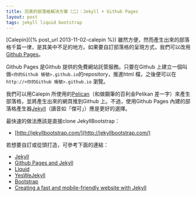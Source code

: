 ```yaml
---
title: 完美的部落格解決方案（二）：Jekyll + Github Pages
layout: post
tags: jekyll liquid bootstrap
---
```


<!-- problems of calepin-->

[Calepin]({% post_url 2013-11-02-calepin %}) 雖然方便，然而產生出來的部落格千篇一律，是其美中不足的地方。如果要自訂部落格的呈現方式，我們可以改用[Github Pages](http://pages.github.com)。

Github Pages 是Github 提供的免費網站託管服務。只要在Github 上建立一個叫做`<你的Github 帳號>.github.io`的repository，推進html 檔，之後便可以在`http://<你的Github 帳號>.github.io` 瀏覽。

我們可以用Calepin 所使用的[Pelican](http://pelican.readthedocs.org/en/3.3.0/)（和做鋼筆的百利金Pelikan 差一字）來產生部落格，並將產生出來的網頁推到Github 上。不過，使用Github Pages 內建的部落格產生器[Jekyll](http://jekyllrb.com)（讀音如「傑可」）應是更好的選擇。

最快速的做法應該是直接clone JekyllBootstrap：

- [http://jekyllbootstrap.com/](http://jekyllbootstrap.com/)

若想要自訂或從頭打造，可參考下面的連結：

- [Jekyll](http://jekyllrb.com/docs/home/)
- [Github Pages and Jekyll](https://help.github.com/articles/using-jekyll-with-pages)
- [Liquid](https://github.com/Shopify/liquid/wiki/Liquid-for-Designers)
- [YesWeJekyll](http://yeswejekyll.com)
- [Bootstrap](http://getbootstrap.com)
- [Creating a fast and mobile-friendly website with Jekyll](http://nicolashery.com/fast-mobile-friendly-website-with-jekyll/)
